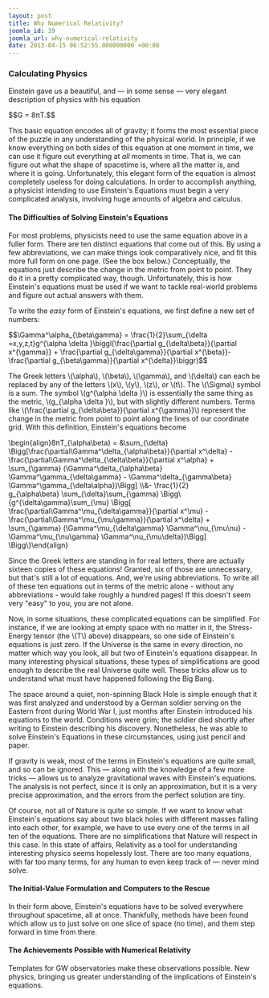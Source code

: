 ```yaml
---
layout: post
title: Why Numerical Relativity?
joomla_id: 39
joomla_url: why-numerical-relativity
date: 2013-04-15 06:52:55.000000000 +00:00
---
```

<h3>Calculating Physics</h3>
<p>Einstein gave us a beautiful, and — in some sense — very elegant description of physics with his equation</p>
<div class="equation">$$G = 8πT.$$</div>
<p>This basic equation encodes all of gravity; it forms the most essential piece of the puzzle in any understanding of the physical world. In principle, if we know everything on both sides of this equation at one moment in time, we can use it figure out everything at <em>all</em> moments in time. That is, we can figure out what the shape of spacetime is, where all the matter is, and where it is going. Unfortunately, this elegant form of the equation is almost completely useless for doing calculations. In order to accomplish anything, a physicist intending to use Einstein's Equations must begin a very complicated analysis, involving huge amounts of algebra and calculus.</p>
<h4>The Difficulties of Solving Einstein's Equations</h4>
<p>For most problems, physicists need to use the same equation above in a fuller form. There are ten distinct equations that come out of this. By using a few abbreviations, we can make things look comparatively nice, and fit this more full form on one page. (See the box below.) Conceptually, the equations just describe the change in the metric from point to point. They do it in a pretty complicated way, though. Unfortunately, this is how Einstein's equations must be used if we want to tackle real-world problems and figure out actual answers with them.</p>
<p>To write the <em>easy</em> form of Einstein's equations, we first define a new set of numbers:</p>
<p>$$\Gamma^\alpha_{\beta\gamma} = \frac{1}{2}\sum_{\delta =x,y,z,t}g^{\alpha \delta }\biggl(\frac{\partial g_{\delta\beta}}{\partial x^{\gamma}} + \frac{\partial g_{\delta\gamma}}{\partial x^{\beta}}-\frac{\partial g_{\beta\gamma}}{\partial x^{\delta}}\biggr)$$</p>
<p>The Greek letters \(\alpha\), \(\beta\), \(\gamma\), and \(\delta\) can each be replaced by any of the letters \(x\), \(y\), \(z\), or \(t\). The \(\Sigma\) symbol is a sum. The symbol \(g^{\alpha \delta }\) is essentially the same thing as the metric, \(g_{\alpha \delta }\), but with slightly different numbers. Terms like \(\frac{\partial g_{\delta\beta}}{\partial x^{\gamma}}\) represent the change in the metric from point to point along the lines of our coordinate grid. With this definition, Einstein's equations become</p>
<p>\begin{align}8πT_{\alpha\beta} = &amp;\sum_{\delta} \Bigg[\frac{\partial\Gamma^\delta_{\alpha\beta}}{\partial x^\delta} - \frac{\partial\Gamma^\delta_{\delta\beta}}{\partial x^\alpha} + \sum_{\gamma} (\Gamma^\delta_{\alpha\beta} \Gamma^\gamma_{\delta\gamma} - \Gamma^\delta_{\gamma\beta} \Gamma^\gamma_{\delta\alpha})\Bigg] \\&amp;- \frac{1}{2} g_{\alpha\beta}&nbsp;\sum_{\delta}\sum_{\gamma} \Bigg\{g^{\delta\gamma}\sum_{\mu} \Bigg[ \frac{\partial\Gamma^\mu_{\delta\gamma}}{\partial x^\mu} - \frac{\partial\Gamma^\mu_{\mu\gamma}}{\partial x^\delta} + \sum_{\gamma} (\Gamma^\mu_{\delta\gamma} \Gamma^\nu_{\mu\nu} - \Gamma^\mu_{\nu\gamma} \Gamma^\nu_{\mu\delta})\Bigg] \Bigg\}\end{align}</p>
<p>Since the Greek letters are standing in for real letters, there are actually sixteen copies of these equations! Granted, six of those are unnecessary, but that's still a lot of equations. And, we're using abbreviations. To write all of these ten equations out in terms of the metric alone - without any abbreviations - would take roughly a hundred pages! If this doesn't seem very "easy" to you, you are not alone.</p>
<p>Now, in some situations, these complicated equations can be simplified. For instance, if we are looking at empty space with no matter in it, the Stress-Energy tensor (the&nbsp;\(T\) above) disappears, so one side of Einstein's equations is just zero. If the Universe is the same in every direction, no matter which way you look, all but two of Einstein's equations disappear. In many interesting physical situations, these types of simplifications are good enough to describe the real Universe quite well. These tricks allow us to understand what must have happened following the Big Bang.</p>
<p>The space around a quiet, non-spinning Black Hole is simple enough that it was first analyzed and understood by a German soldier serving on the Eastern front during World War I, just months after Einstein introduced his equations to the world. Conditions were grim; the soldier died shortly after writing to Einstein describing his discovery. Nonetheless, he was able to solve Einstein's Equations in these circumstances, using just pencil and paper.</p>
<p>If gravity is weak, most of the terms in Einstein's equations are quite small, and so can be ignored. This — along with the knowledge of a few more tricks — allows us to analyze gravitational waves with Einstein's equations. The analysis is not perfect, since it is only an approximation, but it is a very precise approximation, and the errors from the perfect solution are tiny.</p>
<p>Of course, not all of Nature is quite so simple. If we want to know what Einstein's equations say about two black holes with different masses falling into each other, for example, we have to use every one of the terms in all ten of the equations. There are no simplifications that Nature will respect in this case. In this state of affairs, Relativity as a tool for understanding interesting physics seems hopelessly lost. There are too many equations, with far too many terms, for any human to even keep track of — never mind solve.</p>
<h4>The Initial-Value Formulation and Computers to the Rescue</h4>
<p>In their form above, Einstein's equations have to be solved everywhere throughout spacetime, all at once. Thankfully, methods have been found which allow us to just solve on one slice of space (no time), and them step forward in time from there.</p>
<h4>The Achievements Possible with Numerical Relativity</h4>
<p>Templates for GW observatories make these observations possible. New physics, bringing us greater understanding of the implications of Einstein's equations.</p>
